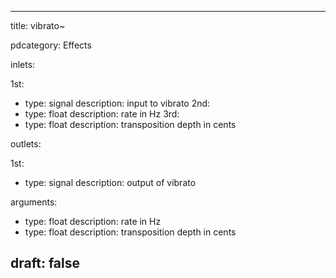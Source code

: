 --- 


title: vibrato~

pdcategory: Effects

inlets:

  1st:
  - type: signal
    description: input to vibrato
  2nd:
  - type: float
    description: rate in Hz
  3rd:
  - type: float
    description: transposition depth in cents

outlets:

  1st:
  - type: signal
    description: output of vibrato

arguments:
  - type: float
    description: rate in Hz
  - type: float
    description: transposition depth in cents





draft: false
---